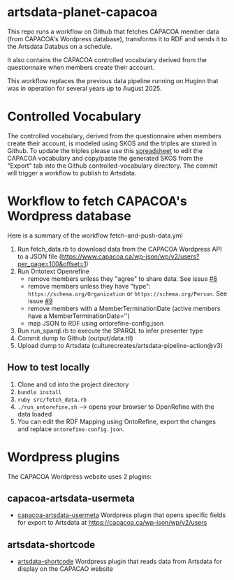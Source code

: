 # artsdata-planet-capacoa

This repo runs a workflow on Github that fetches CAPACOA member data (from CAPACOA's Wordpress database), transforms it to RDF and sends it to the Artsdata Databus on a schedule.

It also contains the CAPACOA controlled vocabulary derived from the questionnaire when members create their account. 

This workflow replaces the previous data pipeline running on Huginn that was in operation for several years up to August 2025.

# Controlled Vocabulary
The controlled vocabulary, derived from the questionnaire when members create their account, is modeled using SKOS and the triples are stored in Github. To update the triples please use this [spreadsheet](https://docs.google.com/spreadsheets/d/1kzujMClBYcjWpoXJ2_fz30rrrKuGceqDE76rnjMNw_E/edit#gid=0) to edit the CAPACOA vocabulary and copy/paste the generated SKOS from the "Export" tab into the Github controlled-vocabulary directory. The commit will trigger a workflow to publish to Artsdata.

# Workflow to fetch CAPACOA's Wordpress database
Here is a summary of the workflow fetch-and-push-data.yml
1. Run fetch_data.rb to download data from the CAPACOA Wordpress API to a JSON file (https://www.capacoa.ca/wp-json/wp/v2/users?per_page=100&offset=1)
1. Run Ontotext Openrefine
    - remove members unless they "agree" to share data. See issue [#8](https://github.com/culturecreates/artsdata-planet-capacoa/issues/8) 
    - remove members unless they have "type": `https://schema.org/Organization` or `https://schema.org/Person`. See issue [#9](https://github.com/culturecreates/capacoa-artsdata-usermeta/issues/9)
    - remove members with a MemberTerminationDate (active members have a MemberTerminationDate='')
    - map JSON to RDF using ontorefine-config.json
1. Run run_sparql.rb to execute the SPARQL to infer presenter type
1. Commit dump to Github (output/data.ttl)
1. Upload dump to Artsdata (culturecreates/artsdata-pipeline-action@v3)

## How to test locally
1. Clone and cd into the project directory
1. `bundle install`
1. `ruby src/fetch_data.rb`
1. `./run_ontorefine.sh` --> opens your browser to OpenRefine with the data loaded
1. You can edit the RDF Mapping using OntoRefine, export the changes and replace `ontorefine-config.json`.

# Wordpress plugins

The CAPACOA Wordpress website uses 2 plugins:

## capacoa-artsdata-usermeta
- [capacoa-artsdata-usermeta](https://github.com/culturecreates/capacoa-artsdata-usermeta) Wordpress plugin that opens specific fields for export to Artsdata at https://capacoa.ca/wp-json/wp/v2/users

## artsdata-shortcode
- [artsdata-shortcode](https://github.com/culturecreates/artsdata-shortcode) Wordpress plugin that reads data from Artsdata for display on the CAPACAO website 
